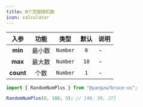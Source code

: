 ```yaml
---
title: N个范围随机数
icon: calculator
---
```


入参|功能|类型|默认|说明
:-:|:-:|:-:|:-:|-
**min**|最小数|`Number`|`0`|-
**max**|最大数|`Number`|`10`|-
**count**|个数|`Number`|`1`|-

```js
import { RandomNumPlus } from "@yangzw/bruce-us";

RandomNumPlus(0, 100, 3); // [40, 59, 27]
```